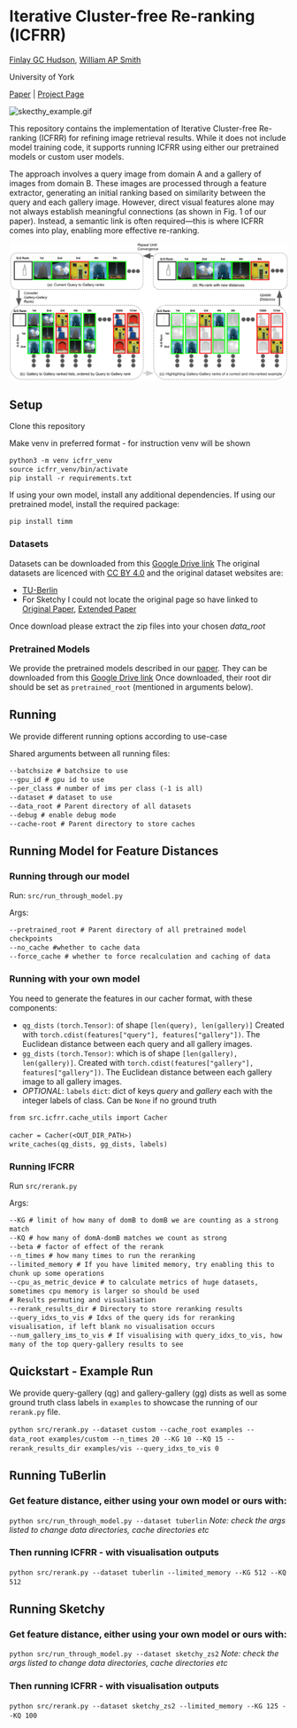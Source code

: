 # Iterative Cluster-free Re-ranking (ICFRR)

[Finlay GC Hudson](https://finlay-hudson.github.io), [William AP Smith](https://www-users.york.ac.uk/~waps101/)

University of York

[Paper](https://arxiv.org/abs/2303.17703) | [Project Page](https://finlay-hudson.github.io/icfrr/)

![skecthy_example.gif](assets/sketchy_example.gif)

This repository contains the implementation of Iterative Cluster-free Re-ranking (ICFRR) for refining image retrieval
results. While it does not include model training code, it supports running ICFRR using either our pretrained models or
custom user models.

The approach involves a query image from domain A and a gallery of images from domain B. These images are processed
through a feature extractor, generating an initial ranking based on similarity between the query and each gallery image.
However, direct visual features alone may not always establish meaningful connections (as shown in Fig. 1 of our paper).
Instead, a semantic link is often required—this is where ICFRR comes into play, enabling more effective re-ranking.

![explainer](assets/explainer.png)

## Setup

Clone this repository

Make venv in preferred format - for instruction venv will be shown

```
python3 -m venv icfrr_venv
source icfrr_venv/bin/activate
pip install -r requirements.txt
```

If using your own model, install any additional dependencies. If using our pretrained model, install the required
package:

```
pip install timm
```

### Datasets 
Datasets can be downloaded from this [Google Drive link](https://drive.google.com/drive/folders/1eOtrb6b2TH8ljk-usCFOIixlx36HQYz0?usp=sharing)
The original datasets are licenced with [CC BY 4.0](https://creativecommons.org/licenses/by/4.0/) and the original dataset websites are:
- [TU-Berlin](https://cybertron.cg.tu-berlin.de/eitz/projects/classifysketch/)
- For Sketchy I could not locate the original page so have linked to [Original Paper](https://dl.acm.org/doi/10.1145/2897824.2925954), [Extended Paper](https://ieeexplore.ieee.org/document/8099730) 

Once download please extract the zip files into your chosen _data_root_

### Pretrained Models 
We provide the pretrained models described in our [paper](https://arxiv.org/abs/2303.17703). 
They can be downloaded from this [Google Drive link](https://drive.google.com/drive/folders/1Uu-Y9ew6QVBw8BjJhaH-IgnXRSEUSH7g?usp=sharing)
Once downloaded, their root dir should be set as `pretrained_root` (mentioned in arguments below).

## Running

We provide different running options according to use-case

Shared arguments between all running files:

```
--batchsize # batchsize to use
--gpu_id # gpu id to use
--per_class # number of ims per class (-1 is all)
--dataset # dataset to use
--data_root # Parent directory of all datasets
--debug # enable debug mode
--cache-root # Parent directory to store caches
```

## Running Model for Feature Distances

### Running through our model

Run: `src/run_through_model.py`

Args:

```
--pretrained_root # Parent directory of all pretrained model checkpoints
--no_cache #whether to cache data
--force_cache # whether to force recalculation and caching of data
```

### Running with your own model

You need to generate the features in our cacher format, with these components:

- `qg_dists` `(torch.Tensor)`: of shape `[len(query), len(gallery)]` Created
  with `torch.cdist(features["query"], features["gallery"])`. The Euclidean distance between each query and all gallery
  images.
- `gg_dists` `(torch.Tensor)`: which is of shape `[len(gallery), len(gallery)]`. Created
  with `torch.cdist(features["gallery"], features["gallery"])`. The Euclidean distance between each gallery image to all
  gallery images.
- _OPTIONAL_: `labels` `dict`: dict of keys _query_ and _gallery_ each with the integer labels of class. Can be `None`
  if no ground truth

```
from src.icfrr.cache_utils import Cacher

cacher = Cacher(<OUT_DIR_PATH>)
write_caches(qg_dists, gg_dists, labels)
```

### Running IFCRR

Run `src/rerank.py`

Args:

```
--KG # limit of how many of domB to domB we are counting as a strong match
--KQ # how many of domA-domB matches we count as strong
--beta # factor of effect of the rerank
--n_times # how many times to run the reranking
--limited_memory # If you have limited memory, try enabling this to chunk up some operations
--cpu_as_metric_device # to calculate metrics of huge datasets, sometimes cpu memory is larger so should be used
# Results permuting and visualisation
--rerank_results_dir # Directory to store reranking results
--query_idxs_to_vis # Idxs of the query ids for reranking visualisation, if left blank no visualisation occurs
--num_gallery_ims_to_vis # If visualising with query_idxs_to_vis, how many of the top query-gallery results to see
```

## Quickstart - Example Run

We provide query-gallery (qg) and gallery-gallery (gg) dists as well as some ground truth class labels in `examples` to
showcase the running of our `rerank.py` file.

`python src/rerank.py --dataset custom --cache_root examples --data_root examples/custom --n_times 20 --KG 10 --KQ 15 --rerank_results_dir examples/vis --query_idxs_to_vis 0`

## Running TuBerlin

### Get feature distance, either using your own model or ours with:
`python src/run_through_model.py --dataset tuberlin`
_Note: check the args listed to change data directories, cache directories etc_

### Then running ICFRR - with visualisation outputs
`python src/rerank.py --dataset tuberlin --limited_memory --KG 512 --KQ 512`

## Running Sketchy

### Get feature distance, either using your own model or ours with:
`python src/run_through_model.py --dataset sketchy_zs2`
_Note: check the args listed to change data directories, cache directories etc_

### Then running ICFRR - with visualisation outputs
`python src/rerank.py --dataset sketchy_zs2 --limited_memory --KG 125 --KQ 100`
